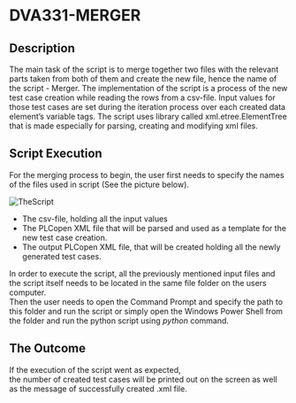 # DVA331-MERGER
## Description
The main task of the script is to merge together two files with the relevant parts taken from both of them and create the new file, 
hence the name of the script - Merger.
The implementation of the script is a process of the  new test case creation while reading the rows from a csv-file.
Input  values  for  those test cases are set during the iteration process over each created data element’s variable tags. 
The  script uses library  called xml.etree.ElementTree that is made especially for parsing, creating and modifying xml files. 

## Script Execution
For the merging process to begin, the user first needs to specify the names of the files used in script (See the picture below). 

![TheScript](https://user-images.githubusercontent.com/48024044/117944797-ebfb6500-b30d-11eb-9460-30f03de20f65.JPG)


- The csv-file, holding all the input values 
- The PLCopen XML file that will be parsed and used as a template for the new test case creation.  
- The output PLCopen XML file, that will be created holding all the newly generated test cases.

In order to execute the script, all the previously mentioned input files and the script itself needs to be located in the same file folder on the users computer.  
Then the user needs to open the Command Prompt and specify the path to this folder and run the script
or simply open the Windows  Power  Shell  from  the  folder  and  run  the  python  script using *python* command.

## The Outcome
If the execution of the script went as expected,  
the number of created test cases will be printed out on the screen as well as the message of successfully created .xml file.
 
